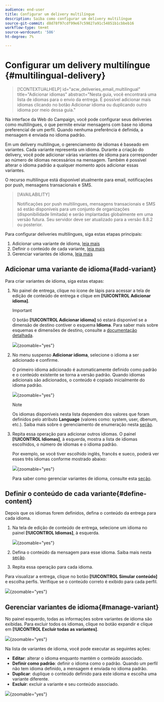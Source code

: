 ```yaml
---
audience: end-user
title: Configurar um delivery multilíngue
description: Saiba como configurar um delivery multilíngue
source-git-commit: d8d78f97cdf99e67c59827a91c54851b1cbbeb16
workflow-type: tm+mt
source-wordcount: '586'
ht-degree: 7%

---
```


# Configurar um delivery multilíngue {#multilingual-delivery}

>[!CONTEXTUALHELP]
>id="acw_deliveries_email_multilingual"
>title="Adicionar idiomas"
>abstract="Nesta guia, você encontrará uma lista de idiomas para o envio da entrega. É possível adicionar mais idiomas clicando no botão Adicionar idioma ou duplicando outro idioma por meio dessa guia."

Na interface da Web do Campaign, você pode configurar seus deliveries como multilíngues, o que permite enviar mensagens com base no idioma preferencial de um perfil. Quando nenhuma preferência é definida, a mensagem é enviada no idioma padrão.

Em um delivery multilíngue, o gerenciamento de idiomas é baseado em variantes. Cada variante representa um idioma. Durante a criação do delivery, você pode adicionar várias variantes de idioma para corresponder ao número de idiomas necessários na mensagem. Também é possível alterar o idioma padrão a qualquer momento após adicionar essas variantes.

O recurso multilíngue está disponível atualmente para email, notificações por push, mensagens transacionais e SMS.

>[!AVAILABILITY]
>
>Notificações por push multilíngues, mensagens transacionais e SMS só estão disponíveis para um conjunto de organizações (disponibilidade limitada) e serão implantadas globalmente em uma versão futura. Seu servidor deve ser atualizado para a versão 8.8.2 ou posterior.

Para configurar deliveries multilíngues, siga estas etapas principais:

1. Adicionar uma variante de idioma, [leia mais](#add-variant)
1. Definir o conteúdo de cada variante, [leia mais](#define-content)
1. Gerenciar variantes de idioma, [leia mais](#manage-variant)

## Adicionar uma variante de idioma{#add-variant}

Para criar variantes de idioma, siga estas etapas:

1. No painel de entrega, clique no ícone de lápis para acessar a tela de edição de conteúdo de entrega e clique em **[!UICONTROL Adicionar idioma]**.

   >[!IMPORTANT]
   >
   >O botão **[!UICONTROL Adicionar idioma]** só estará disponível se a dimensão de destino contiver o esquema **Idioma**. Para saber mais sobre esquemas e dimensões de destino, consulte a [documentação detalhada](../audience/targeting-dimensions.md).

   ![](assets/edit-content_2.png){zoomable="yes"}

1. No menu suspenso **Adicionar idioma**, selecione o idioma a ser adicionado e confirme.

   O primeiro idioma adicionado é automaticamente definido como padrão e o conteúdo existente se torna a versão padrão. Quando idiomas adicionais são adicionados, o conteúdo é copiado inicialmente do idioma padrão.

   ![](assets/edit-content_3.png){zoomable="yes"}

   >[!NOTE]
   >
   >Os idiomas disponíveis nesta lista dependem dos valores que foram definidos pelo atributo **Language** (valores como: system, user, dbenum, etc.). Saiba mais sobre o gerenciamento de enumeração nesta [seção](../administration/enumerations.md).

1. Repita essa operação para adicionar outros idiomas. O painel **[!UICONTROL Idiomas]**, à esquerda, mostra a lista de idiomas escolhidos, o número de idiomas e o idioma padrão.

   Por exemplo, se você tiver escolhido inglês, francês e sueco, poderá ver esses três idiomas conforme mostrado abaixo:

   ![](assets/edit-content_9.png){zoomable="yes"}

   Para saber como gerenciar variantes de idioma, consulte esta [seção](#manage-variant).

## Definir o conteúdo de cada variante{#define-content}

Depois que os idiomas forem definidos, defina o conteúdo da entrega para cada idioma.

1. Na tela de edição de conteúdo de entrega, selecione um idioma no painel **[!UICONTROL Idiomas]**, à esquerda.

   ![](assets/edit-content_11.png){zoomable="yes"}

1. Defina o conteúdo da mensagem para esse idioma. Saiba mais nesta [seção](../msg/create-deliveries.md).

1. Repita essa operação para cada idioma.

<!--
>[!BEGINTABS]

>[!TAB Email delivery]

1. From the delivery content edition screen, choose a language and click the **[!UICONTROL Edit email body]** button. You can also hover over the email preview and select **[!UICONTROL Open email designer]**.

    ![](assets/edit-content_11.png){zoomable="yes"}

1. Define the content of your email for this language. [Read more](../email/get-started-email-designer.md#start-authoring)

1. Repeat this operation for each language.

>[!TAB SMS delivery]

1. From the delivery content edition screen, choose a language.

1. Edit the content of the SMS message for this language. [Read more](../sms/create-sms.md)

    ![](assets/edit-content_11-sms.png){zoomable="yes"}

1. Repeat this operation for each language.

>[!ENDTABS]

-->

Para visualizar a entrega, clique no botão **[!UICONTROL Simular conteúdo]** e escolha perfis. Verifique se o conteúdo correto é exibido para cada perfil.

![](assets/edit-content_5.png){zoomable="yes"}

## Gerenciar variantes de idioma{#manage-variant}

No painel esquerdo, todas as informações sobre variantes de idioma são exibidas. Para excluir todos os idiomas, clique no botão expandir e clique em **[!UICONTROL Excluir todas as variantes]**.

![](assets/edit-content_13.png){zoomable="yes"}

Na lista de variantes de idioma, você pode executar as seguintes ações:

* **Editar**: alterar o idioma enquanto mantém o conteúdo associado.
* **Definir como padrão**: definir o idioma como o padrão. Quando um perfil não tem idioma definido, a mensagem é enviada no idioma padrão.
* **Duplicar**: duplique o conteúdo definido para este idioma e escolha uma variante diferente.
* **Excluir**: excluir a variante e seu conteúdo associado.

![](assets/edit-content_13-sms.png){zoomable="yes"}

